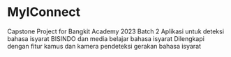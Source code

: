 # MyIConnect
Capstone Project for Bangkit Academy 2023 Batch 2
Aplikasi untuk deteksi bahasa isyarat BISINDO dan media belajar bahasa isyarat
Dilengkapi dengan fitur kamus dan kamera pendeteksi gerakan bahasa isyarat
